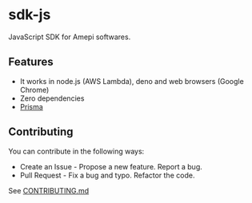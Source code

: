 # sdk-js

JavaScript SDK for Amepi softwares.

## Features

- It works in node.js (AWS Lambda), deno and web browsers (Google Chrome)
- Zero dependencies
- [Prisma](https://www.prisma.io/)
<!-- - Drizzle ORM:
  - Database schema and migrations
  - Zod schema generation and validation -->

## Contributing

You can contribute in the following ways:

- Create an Issue - Propose a new feature. Report a bug.
- Pull Request - Fix a bug and typo. Refactor the code.

See [CONTRIBUTING.md](.github/CONTRIBUTING.md)
